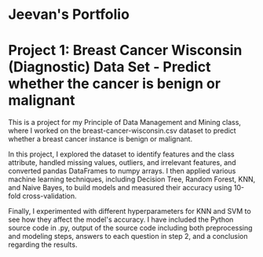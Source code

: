 # Jeevan's Portfolio

# Project 1: Breast Cancer Wisconsin (Diagnostic) Data Set - Predict whether the cancer is benign or malignant

This is a project for my Principle of Data Management and Mining class, where I worked on the breast-cancer-wisconsin.csv dataset to predict whether a breast cancer instance is benign or malignant.

In this project, I explored the dataset to identify features and the class attribute, handled missing values, outliers, and irrelevant features, and converted pandas DataFrames to numpy arrays. I then applied various machine learning techniques, including Decision Tree, Random Forest, KNN, and Naive Bayes, to build models and measured their accuracy using 10-fold cross-validation.

Finally, I experimented with different hyperparameters for KNN and SVM to see how they affect the model's accuracy. I have included the Python source code in .py, output of the source code including both preprocessing and modeling steps, answers to each question in step 2, and a conclusion regarding the results.
